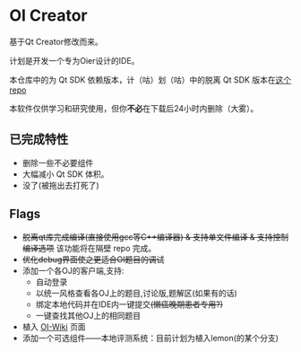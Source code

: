 # OI Creator
基于Qt Creator修改而来。   

计划是开发一个专为Oier设计的IDE。

本仓库中的为 Qt SDK 依赖版本，计（咕）划（咕）中的脱离 Qt SDK 版本在[这个repo](https://github.com/oicreator-dev/oi-creator-x)

本软件仅供学习和研究使用，但你**不必**在下载后24小时内删除（大雾）。



## 已完成特性

* 删除一些不必要组件
* 大幅减小 Qt SDK 体积。
* 没了(被拖出去打死了)

## Flags

* ~~脱离qt库完成编译(直接使用gcc等C++编译器) & 支持单文件编译 & 支持控制编译选项~~ 该功能将在隔壁 repo 完成。
* ~~优化debug界面使之更适合OI题目的调试~~
* 添加一个各OJ的客户端,支持:
  * 自动登录
  * 以统一风格查看各OJ上的题目,讨论版,题解区(如果有的话)
  * 绑定本地代码并在IDE内一键提交~~(懒癌晚期患者专用?)~~
  * 一键查找其他OJ上的相同题目
* 植入 [OI-Wiki](https://oi-wiki.org) 页面
* 添加一个可选组件——本地评测系统：目前计划为植入lemon(的某个分支)